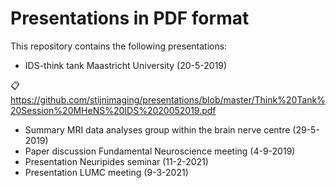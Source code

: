 # Presentations in PDF format

This repository contains the following presentations:
- IDS-think tank Maastricht University (20-5-2019)

:clipboard: https://github.com/stijnimaging/presentations/blob/master/Think%20Tank%20Session%20MHeNS%20IDS%2020052019.pdf
- Summary MRI data analyses group within the brain nerve centre (29-5-2019)
- Paper discussion Fundamental Neuroscience meeting (4-9-2019)
- Presentation Neuripides seminar (11-2-2021)
- Presentation LUMC meeting (9-3-2021)
